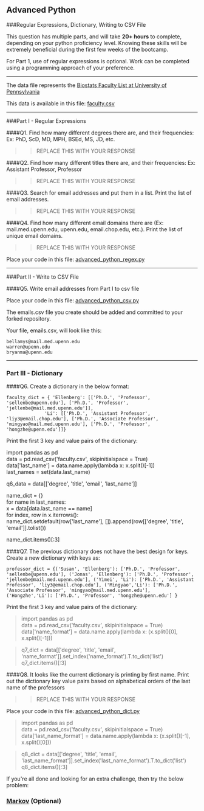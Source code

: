 ## Advanced Python    

###Regular Expressions, Dictionary, Writing to CSV File  

This question has multiple parts, and will take **20+ hours** to complete, depending on your python proficiency level.  Knowing these skills will be extremely beneficial during the first few weeks of the bootcamp.

For Part 1, use of regular expressions is optional.  Work can be completed using a programming approach of your preference. 

---

The data file represents the [Biostats Faculty List at University of Pennsylvania](http://www.med.upenn.edu/cceb/biostat/faculty.shtml)

This data is available in this file:  [faculty.csv](python/faculty.csv)

--- 

###Part I - Regular Expressions  


####Q1. Find how many different degrees there are, and their frequencies: Ex:  PhD, ScD, MD, MPH, BSEd, MS, JD, etc.

>> REPLACE THIS WITH YOUR RESPONSE


####Q2. Find how many different titles there are, and their frequencies:  Ex:  Assistant Professor, Professor

>> REPLACE THIS WITH YOUR RESPONSE


####Q3. Search for email addresses and put them in a list.  Print the list of email addresses.

>> REPLACE THIS WITH YOUR RESPONSE


####Q4. Find how many different email domains there are (Ex:  mail.med.upenn.edu, upenn.edu, email.chop.edu, etc.).  Print the list of unique email domains.

>> REPLACE THIS WITH YOUR RESPONSE

Place your code in this file: [advanced_python_regex.py](python/advanced_python_regex.py)

---

###Part II - Write to CSV File

####Q5.  Write email addresses from Part I to csv file

Place your code in this file: [advanced_python_csv.py](python/advanced_python_csv.py)

The emails.csv file you create should be added and committed to your forked repository.

Your file, emails.csv, will look like this:
```
bellamys@mail.med.upenn.edu
warren@upenn.edu
bryanma@upenn.edu
```

---

### Part III - Dictionary

####Q6.  Create a dictionary in the below format:
```
faculty_dict = { 'Ellenberg': [['Ph.D.', 'Professor', 'sellenbe@upenn.edu'], ['Ph.D.', 'Professor', 'jellenbe@mail.med.upenn.edu']],
              'Li': [['Ph.D.', 'Assistant Professor', 'liy3@email.chop.edu'], ['Ph.D.', 'Associate Professor', 'mingyao@mail.med.upenn.edu'], ['Ph.D.', 'Professor', 'hongzhe@upenn.edu']]}
```
Print the first 3 key and value pairs of the dictionary:

import pandas as pd <br>
data = pd.read_csv('faculty.csv', skipinitialspace = True)<br>
data['last_name'] = data.name.apply(lambda x: x.split()[-1])<br>
last_names = set(data.last_name)<br>

q6_data = data[['degree', 'title', 'email', 'last_name']]<br>

name_dict = {}<br>
for name in last_names:<br>
    x = data[data.last_name == name]<br>
    for index, row in x.iterrows():<br>
        name_dict.setdefault(row['last_name'], []).append(row[['degree', 'title', 'email']].tolist())<br>
                                                   
name_dict.items()[:3]<br>

####Q7.  The previous dictionary does not have the best design for keys.  Create a new dictionary with keys as:

```
professor_dict = {('Susan', 'Ellenberg'): ['Ph.D.', 'Professor', 'sellenbe@upenn.edu'], ('Jonas', 'Ellenberg'): ['Ph.D.', 'Professor', 'jellenbe@mail.med.upenn.edu'], ('Yimei', 'Li'): ['Ph.D.', 'Assistant Professor', 'liy3@email.chop.edu'], ('Mingyao','Li'): ['Ph.D.', 'Associate Professor', 'mingyao@mail.med.upenn.edu'], ('Hongzhe','Li'): ['Ph.D.', 'Professor', 'hongzhe@upenn.edu'] }
```

Print the first 3 key and value pairs of the dictionary:

>import pandas as pd <br>
>data = pd.read_csv('faculty.csv', skipinitialspace = True) <br>
>data['name_format'] = data.name.apply(lambda x: (x.split()[0], x.split()[-1])) <br>

>q7_dict = data[['degree', 'title', 'email', 'name_format']].set_index('name_format').T.to_dict('list') <br>
>q7_dict.items()[:3] <br>

####Q8.  It looks like the current dictionary is printing by first name.  Print out the dictionary key value pairs based on alphabetical orders of the last name of the professors

>> REPLACE THIS WITH YOUR RESPONSE

Place your code in this file: [advanced_python_dict.py](python/advanced_python_dict.py)

>import pandas as pd<br>
>data = pd.read_csv('faculty.csv', skipinitialspace = True)<br>
>data['last_name_format'] = data.name.apply(lambda x: (x.split()[-1], x.split()[0]))<br>

>q8_dict = data[['degree', 'title', 'email', 'last_name_format']].set_index('last_name_format').T.to_dict('list')<br>
>q8_dict.items()[:3]<br>

If you're all done and looking for an extra challenge, then try the below problem:  

### [Markov](python/markov.py) (Optional)

